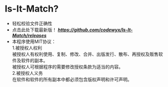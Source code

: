 # Is-It-Match?
- 轻松校验文件正确性
- 点击此处下载最新版！
_**https://github.com/codewyx/Is-It-Match/releases**_
- 本程序使用MIT协议：<br>
 1.被授权人权利<br>
   被授权人有权利使用、复制、修改、合并、出版发行、散布、再授权及贩售软件及软件的副本。<br>
   被授权人可根据程序的需要修改授权条款为适当的内容。<br>
 2.被授权人义务<br>
   在软件和软件的所有副本中都必须包含版权声明和许可声明。<br>
